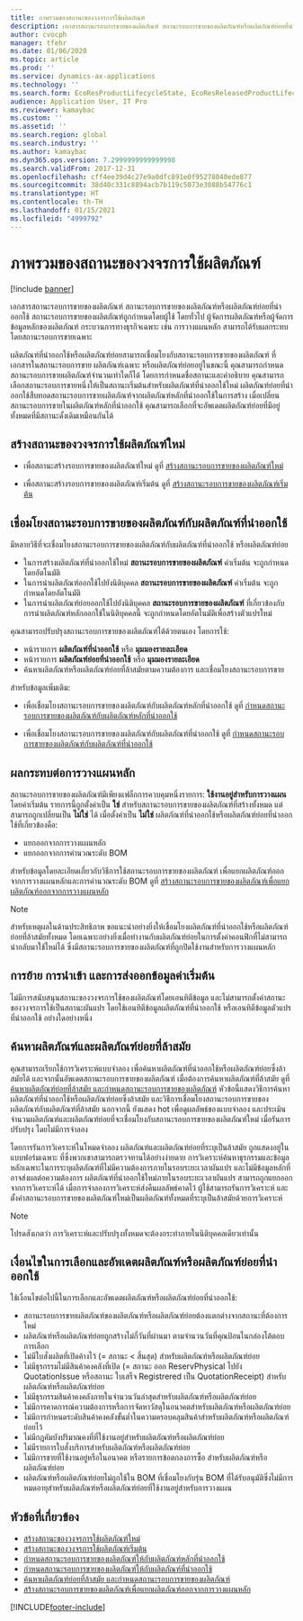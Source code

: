 ```yaml
---
title: ภาพรวมของสถานะของวงจรการใช้ผลิตภัณฑ์
description: เอกสารสถานะรอบการขายของผลิตภัณฑ์ สถานะรอบการขายของผลิตภัณฑ์หรือผลิตภัณฑ์ย่อยที่นำออกใช้
author: cvocph
manager: tfehr
ms.date: 01/06/2020
ms.topic: article
ms.prod: ''
ms.service: dynamics-ax-applications
ms.technology: ''
ms.search.form: EcoResProductLifecycleState, EcoResReleasedProductLifecycleStateChanges
audience: Application User, IT Pro
ms.reviewer: kamaybac
ms.custom: ''
ms.assetid: ''
ms.search.region: global
ms.search.industry: ''
ms.author: kamaybac
ms.dyn365.ops.version: 7.2999999999999998
ms.search.validFrom: 2017-12-31
ms.openlocfilehash: cff4ee39d4c27e9a0dfc891e0f95278040ede877
ms.sourcegitcommit: 38d40c331c8894acb7b119c5073e3088b54776c1
ms.translationtype: HT
ms.contentlocale: th-TH
ms.lasthandoff: 01/15/2021
ms.locfileid: "4999792"
---
```

# <a name="product-lifecycle-state-overview"></a>ภาพรวมของสถานะของวงจรการใช้ผลิตภัณฑ์

[!include [banner](../includes/banner.md)]

เอกสารสถานะรอบการขายของผลิตภัณฑ์ สถานะรอบการขายของผลิตภัณฑ์หรือผลิตภัณฑ์ย่อยที่นำออกใช้ สถานะรอบการขายของผลิตภัณฑ์ถูกกำหนดโดยผู้ใช้ โดยทั่วไป ผู้จัดการผลิตภัณฑ์หรือผู้จัดการข้อมูลหลักของผลิตภัณฑ์ กระบวนการทางธุรกิจเฉพาะ เช่น การวางแผนหลัก สามารถได้รับผลกระทบโดยสถานะรอบการขายเฉพาะ

ผลิตภัณฑ์ที่นำออกใช้หรือผลิตภัณฑ์ย่อยสามารถเชื่อมโยงกับสถานะรอบการขายของผลิตภัณฑ์ ที่เอกสารในสถานะรอบการขาย ผลิตภัณฑ์เฉพาะ หรือผลิตภัณฑ์ย่อยอยู่ในขณะนี้ คุณสามารถกำหนดสถานะรอบการขายผลิตภัณฑ์จำนวนเท่าใดก็ได้ โดยการกำหนดชื่อสถานะและคำอธิบาย คุณสามารถเลือกสถานะรอบการขายหนึ่งให้เป็นสถานะเริ่มต้นสำหรับผลิตภัณฑ์ที่นำออกใช้ใหม่ ผลิตภัณฑ์ย่อยที่นำออกใช้สืบทอดสถานะรอบการขายผลิตภัณฑ์จากผลิตภัณฑ์หลักที่นำออกใช้ในการสร้าง เมื่อเปลี่ยนสถานะรอบการขายในผลิตภัณฑ์หลักที่นำออกใช้ คุณสามารถเลือกที่จะอัพเดตผลิตภัณฑ์ย่อยที่มีอยู่ทั้งหมดที่มีสถานะดั้งเดิมเหมือนกันได้  

## <a name="create-a-new-product-lifecycle-state"></a>สร้างสถานะของวงจรการใช้ผลิตภัณฑ์ใหม่

- เพื่อสถานะสร้างรอบการขายของผลิตภัณฑ์ใหม่ ดูที่ [สร้างสถานะรอบการขายของผลิตภัณฑ์ใหม่](tasks/new-product-lifecycle-state.md)

- เพื่อสถานะสร้างรอบการขายของผลิตภัณฑ์เริ่มต้น ดูที่ [สร้างสถานะรอบการขายของผลิตภัณฑ์เริ่มต้น](tasks/default-product-lifecycle-state.md)

## <a name="associate-product-lifecycle-states-to-released-products"></a>เชื่อมโยงสถานะรอบการขายของผลิตภัณฑ์กับผลิตภัณฑ์ที่นำออกใช้  

มีหลายวิธีที่จะเชื่อมโยงสถานะรอบการขายของผลิตภัณฑ์กับผลิตภัณฑ์ที่นำออกใช้ หรือผลิตภัณฑ์ย่อย

- ในการสร้างผลิตภัณฑ์ที่นำออกใช้ใหม่ **สถานะรอบการขายของผลิตภัณฑ์** ค่าเริ่มต้น จะถูกกำหนดโดยอัตโนมัติ
- ในการนำผลิตภัณฑ์ออกใช้ไปยังนิติบุคคล **สถานะรอบการขายของผลิตภัณฑ์** ค่าเริ่มต้น จะถูกกำหนดโดยอัตโนมัติ
- ในการนำผลิตภัณฑ์ย่อยออกใช้ไปยังนิติบุคคล **สถานะรอบการขายของผลิตภัณฑ์** ที่เกี่ยวข้องกับการนำผลิตภัณฑ์หลักออกใช้ในนิติบุคคลนี้ จะถูกกำหนดโดยอัตโนมัติเพื่อสร้างตัวแปรใหม่

คุณสามารถปรับปรุงสถานะรอบการขายของผลิตภัณฑ์ได้ด้วยตนเอง โดยการใช้:

- หน้ารายการ **ผลิตภัณฑ์ที่นำออกใช้** หรือ **มุมมองรายละเอียด**
- หน้ารายการ **ผลิตภัณฑ์ย่อยที่นำออกใช้** หรือ **มุมมองรายละเอียด**
- ค้นหาผลิตภัณฑ์หรือผลิตภัณฑ์ย่อยที่ล้าสมัยตามความต้องการ และเชื่อมโยงสถานะรอบการขาย  

สำหรับข้อมูลเพิ่มเติม:

- เพื่อเชื่อมโยงสถานะรอบการขายของผลิตภัณฑ์กับผลิตภัณฑ์หลักที่นำออกใช้ ดูที่ [กำหนดสถานะรอบการขายของผลิตภัณฑ์กับผลิตภัณฑ์หลักที่นำออกใช้](tasks/product-lifecycle-state-released-product-master.md)

- เพื่อเชื่อมโยงสถานะรอบการขายของผลิตภัณฑ์กับผลิตภัณฑ์ที่นำออกใช้ ดูที่ [กำหนดสถานะรอบการขายของผลิตภัณฑ์กับผลิตภัณฑ์ที่นำออกใช้](tasks/product-lifecycle-state-released-product.md)

## <a name="impact-on-master-planning"></a>ผลกระทบต่อการวางแผนหลัก

สถานะรอบการขายของผลิตภัณฑ์มีเพียงแฟล็กการควบคุมหนึ่งรายการ: **ใช้งานอยู่สำหรับการวางแผน** โดยค่าเริ่มต้น รายการนี้ถูกตั้งค่าเป็น **ใช่** สำหรับสถานะรอบการขายของผลิตภัณฑ์ที่สร้างทั้งหมด แต่สามารถถูกเปลี่ยนเป็น **ไม่ใช่** ได้ เมื่อตั้งค่าเป็น **ไม่ใช่** ผลิตภัณฑ์ที่นำออกใช้หรือผลิตภัณฑ์ย่อยที่นำออกใช้ที่เกี่ยวข้องคือ:

- แยกออกจากการวางแผนหลัก
- แยกออกจากการคำนวณระดับ BOM

สำหรับข้อมูลโดยละเอียดเกี่ยวกับวิธีการใช้สถานะรอบการขายของผลิตภัณฑ์ เพื่อแยกผลิตภัณฑ์ออกจากการวางแผนหลักและการคำนวณระดับ BOM ดูที่ [สร้างสถานะรอบการขายของผลิตภัณฑ์เพื่อแยกผลิตภัณฑ์ออกจากการวางแผนหลัก](tasks/exclude-products-master-planning.md)

> [!NOTE]
> สำหรับเหตุผลในด้านประสิทธิภาพ ขอแนะนำอย่างยิ่งให้เชื่อมโยงผลิตภัณฑ์ที่นำออกใช้หรือผลิตภัณฑ์ย่อยที่ล้าสมัยทั้งหมด โดยเฉพาะอย่างยิ่งเมื่อทำงานกับผลิตภัณฑ์ย่อยในการตั้งค่าคอนฟิกที่ไม่สามารถนำกลับมาใช้ใหม่ได้ ซึ่งมีสถานะรอบการขายของผลิตภัณฑ์ที่ถูกปิดใช้งานสำหรับการวางแผนหลัก  

## <a name="default-migration-import-and-export"></a>การย้าย การนำเข้า และการส่งออกข้อมูลค่าเริ่มต้น

ไม่มีการสนับสนุนสถานะของวงจรการใช้ของผลิตภัณฑ์โดยเอนทิตีข้อมูล และไม่สามารถตั้งค่าสถานะของวงจรการใช้เป็นสถานะผันแปร โดยใช้เอนทิตีข้อมูลผลิตภัณฑ์ที่นำออกใช้ หรือเอนทิตีข้อมูลตัวแปรที่นำออกใช้ อย่างใดอย่างหนึ่ง

## <a name="find-obsolete-products-and-products-variants"></a>ค้นหาผลิตภัณฑ์และผลิตภัณฑ์ย่อยที่ล้าสมัย

คุณสามารถเรียกใช้การวิเคราะห์แบบจำลอง เพื่อค้นหาผลิตภัณฑ์ที่นำออกใช้หรือผลิตภัณฑ์ย่อยซึ่งล้าสมัยได้ และจากนั้นอัพเดตสถานะรอบการขายของผลิตภัณฑ์ เมื่อต้องการค้นหาผลิตภัณฑ์ที่ล้าสมัย ดูที่ [ค้นหาผลิตภัณฑ์ย่อยที่ล้าสมัย และกำหนดสถานะรอบการขายของผลิตภัณฑ์](tasks/obsolete-product-variants.md) หัวข้อนี้แสดงวิธีการค้นหาผลิตภัณฑ์ที่นำออกใช้หรือผลิตภัณฑ์ย่อยซึ่งล้าสมัย และวิธีการเชื่อมโยงสถานะรอบการขายของผลิตภัณฑ์กับผลิตภัณฑ์ที่ล้าสมัย นอกจากนี้ ยังแสดง hot เพื่อดูผลลัพธ์ของแบบจำลอง และประเมินจำนวนผลิตภัณฑ์และผลิตภัณฑ์ย่อยที่จะเชื่อมโยงกับสถานะรอบการขายของผลิตภัณฑ์ใหม่ เมื่อรันการปรับปรุง โดยไม่มีการจำลอง  

โดยการรันการวิเคราะห์ในโหมดจำลอง ผลิตภัณฑ์และผลิตภัณฑ์ย่อยที่ระบุเป็นล้าสมัย ถูกแสดงอยู่ในแบบฟอร์มเฉพาะ ที่ซึ่งพวกเขาสามารถตรวจทานได้อย่างง่ายดาย การวิเคราะห์ค้นหาธุรกรรมและข้อมูลหลักเฉพาะในการระบุผลิตภัณฑ์ที่ไม่มีความต้องการภายในรอบระยะเวลาผันแปร และไม่มีข้อมูลหลักที่อาจส่งผลต่อความต้องการ ผลิตภัณฑ์ที่นำออกใช้ใหม่ภายในรอบระยะเวลาผันแปร สามารถถูกแยกออกจากการวิเคราะห์ได้ เมื่อการจำลองการวิเคราะห์ส่งคืนผลลัพธ์คาดไว้ ผู้ใช้สามารถรันการวิเคราะห์ และตั้งค่าสถานะรอบการขายของผลิตภัณฑ์ใหม่เป็นผลิตภัณฑ์ทั้งหมดที่ระบุเป็นล้าสมัยด้วยการวิเคราะห์  

> [!NOTE]
> โปรดสังเกตว่า การวิเคราะห์และปรับปรุงทั้งหมดจะต้องกระทำภายในนิติบุคคลเดียวเท่านั้น  

## <a name="criteria-to-select-and-update-released-products-or-product-variants"></a>เงื่อนไขในการเลือกและอัพเดตผลิตภัณฑ์หรือผลิตภัณฑ์ย่อยที่นำออกใช้

ใช้เงื่อนไขต่อไปนี้ในการเลือกและอัพเดตผลิตภัณฑ์หรือผลิตภัณฑ์ย่อยที่นำออกใช้:

- สถานะรอบการขายผลิตภัณฑ์ของผลิตภัณฑ์หรือผลิตภัณฑ์ย่อยต้องแตกต่างจากสถานะที่ต้องการใหม่
- ผลิตภัณฑ์หรือผลิตภัณฑ์ย่อยถูกสร้างไม่กี่วันที่ผ่านมา ตามจำนวนวันที่คุณป้อนในกล่องโต้ตอบการเลือก
- ไม่มีใบสั่งผลิตที่เปิดค้างไว้ (= สถานะ < สิ้นสุด) สำหรับผลิตภัณฑ์หรือผลิตภัณฑ์ย่อย
- ไม่มีธุรกรรมไม่มีสินค้าคงคลังที่เปิด (= สถานะ ออก ReservPhysical ไปยัง QuotationIssue หรือสถานะ ใบเสร็จ Registrered เป็น QuotationReceipt) สำหรับผลิตภัณฑ์หรือผลิตภัณฑ์ย่อย
- ไม่มีธุรกรรมสินค้าคงคลังภายในจำนวนวันล่าสุดสำหรับผลิตภัณฑ์หรือผลิตภัณฑ์ย่อย
- ไม่มีการคาดการณ์ความต้องการหรือการจัดหาวัสดุในอนาคตสำหรับผลิตภัณฑ์หรือผลิตภัณฑ์ย่อย  
- ไม่มีการกำหนดระดับสินค้าคงคลังขั้นต่ำในความครอบคลุมสินค้าสำหรับผลิตภัณฑ์หรือผลิตภัณฑ์ย่อยไว้
- ไม่มีกฎคัมบังปริมาณคงที่ที่ใช้งานอยู่สำหรับผลิตภัณฑ์หรือผลิตภัณฑ์ย่อย  
- ไม่มีรายการใบสั่งบริการสำหรับผลิตภัณฑ์หรือผลิตภัณฑ์ย่อย
- ไม่มีการขายที่ใช้งานอยู่หรือในอนาคต หรือรายการข้อตกลงการซื้อ สำหรับผลิตภัณฑ์หรือผลิตภัณฑ์ย่อย
- ผลิตภัณฑ์หรือผลิตภัณฑ์ย่อยไม่ถูกใช้ใน BOM ที่เชื่อมโยงกับรุ่น BOM ที่ได้รับอนุมัติซึ่งไม่มีการหมดอายุสำหรับผลิตภัณฑ์หรือผลิตภัณฑ์ย่อยที่ใช้งานอยู่สำหรับการวางแผน

## <a name="related-topics"></a>หัวข้อที่เกี่ยวข้อง

- [สร้างสถานะของวงจรการใช้ผลิตภัณฑ์ใหม่](tasks/new-product-lifecycle-state.md)
- [สร้างสถานะของวงจรการใช้ผลิตภัณฑ์เริ่มต้น](tasks/default-product-lifecycle-state.md)
- [กำหนดสถานะรอบการขายของผลิตภัณฑ์ให้กับผลิตภัณฑ์หลักที่นำออกใช้](tasks/product-lifecycle-state-released-product-master.md)
- [กำหนดสถานะรอบการขายของผลิตภัณฑ์ให้กับผลิตภัณฑ์ที่นำออกใช้](tasks/product-lifecycle-state-released-product.md)
- [ค้นหาผลิตภัณฑ์ย่อยที่ล้าสมัย และกำหนดสถานะรอบการขายของผลิตภัณฑ์](tasks/obsolete-product-variants.md)
- [สร้างสถานะรอบการขายของผลิตภัณฑ์เพื่อแยกผลิตภัณฑ์ออกจากการวางแผนหลัก](tasks/exclude-products-master-planning.md)


[!INCLUDE[footer-include](../../includes/footer-banner.md)]